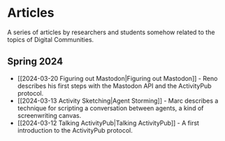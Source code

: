 # Articles

A series of articles by researchers and students somehow related to the topics of Digital Communities.

## Spring 2024

- [[2024-03-20 Figuring out Mastodon|Figuring out Mastodon]] - Reno describes his first steps with the Mastodon API and the ActivityPub protocol.
- [[2024-03-13 Activity Sketching|Agent Storming]] - Marc describes a technique for scripting a conversation between agents, a kind of screenwriting canvas.
- [[2024-03-12 Talking ActivityPub|Talking ActivityPub]] - A first introduction to the ActivityPub protocol.


